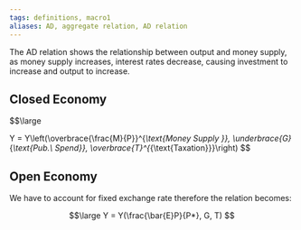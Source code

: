 ```yaml
---
tags: definitions, macro1
aliases: AD, aggregate relation, AD relation 
---
```

The AD relation shows the relationship between output and money supply, as money supply increases, interest rates decrease, causing investment to increase and output to increase. 

## Closed Economy
$$\large 

Y = Y\left(\overbrace{\frac{M}{P}}^{_\text{Money Supply }}, \underbrace{G}_{_\text{Pub.\ Spend}}, \overbrace{T}^{_{\text{Taxation}}}\right)
$$

## Open Economy
We have to account for fixed exchange rate therefore the relation becomes:

$$\large 
Y = Y(\frac{\bar{E}P}{P*}, G, T)
$$
